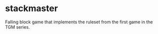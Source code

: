 # stackmaster
Falling block game that implements the ruleset from the first game in the TGM series.
